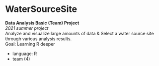 # WaterSourceSite 
**Data Analysis Basic (Team) Project**  
*2021 summer project*   
Analyze and visualize large amounts of data & Select a water source site through various analysis results.    
Goal: Learning R deeper   
- language: R 
- team (4)


